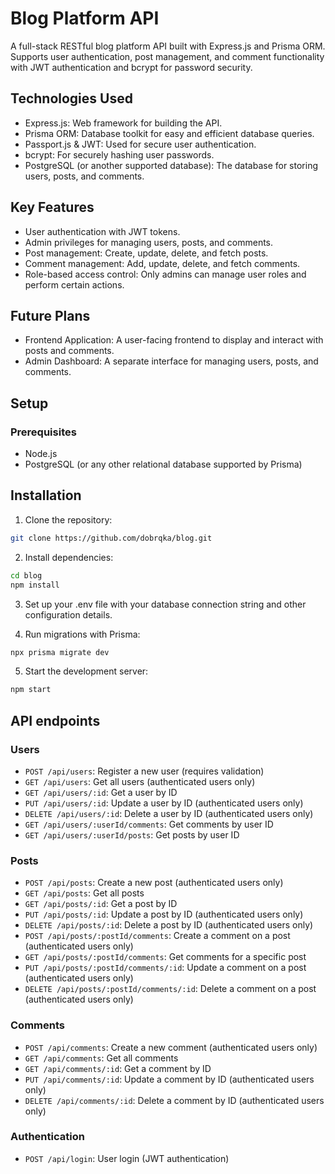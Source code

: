 # Blog Platform API

A full-stack RESTful blog platform API built with Express.js and Prisma ORM. Supports user authentication, post management, and comment functionality with JWT authentication and bcrypt for password security.

## Technologies Used

- Express.js: Web framework for building the API.
- Prisma ORM: Database toolkit for easy and efficient database queries.
- Passport.js & JWT: Used for secure user authentication.
- bcrypt: For securely hashing user passwords.
- PostgreSQL (or another supported database): The database for storing users, posts, and comments.

## Key Features

- User authentication with JWT tokens.
- Admin privileges for managing users, posts, and comments.
- Post management: Create, update, delete, and fetch posts.
- Comment management: Add, update, delete, and fetch comments.
- Role-based access control: Only admins can manage user roles and perform certain actions.

## Future Plans

- Frontend Application: A user-facing frontend to display and interact with posts and comments.
- Admin Dashboard: A separate interface for managing users, posts, and comments.

## Setup

### Prerequisites

- Node.js
- PostgreSQL (or any other relational database supported by Prisma)

## Installation

1. Clone the repository:

```bash
git clone https://github.com/dobrqka/blog.git
```

2. Install dependencies:

```bash
cd blog
npm install
```

3. Set up your .env file with your database connection string and other configuration details.

4. Run migrations with Prisma:

```bash
npx prisma migrate dev
```

5. Start the development server:

```bash
npm start
```

## API endpoints

### Users

- `POST /api/users`: Register a new user (requires validation)
- `GET /api/users`: Get all users (authenticated users only)
- `GET /api/users/:id`: Get a user by ID
- `PUT /api/users/:id`: Update a user by ID (authenticated users only)
- `DELETE /api/users/:id`: Delete a user by ID (authenticated users only)
- `GET /api/users/:userId/comments`: Get comments by user ID
- `GET /api/users/:userId/posts`: Get posts by user ID

### Posts

- `POST /api/posts`: Create a new post (authenticated users only)
- `GET /api/posts`: Get all posts
- `GET /api/posts/:id`: Get a post by ID
- `PUT /api/posts/:id`: Update a post by ID (authenticated users only)
- `DELETE /api/posts/:id`: Delete a post by ID (authenticated users only)
- `POST /api/posts/:postId/comments`: Create a comment on a post (authenticated users only)
- `GET /api/posts/:postId/comments`: Get comments for a specific post
- `PUT /api/posts/:postId/comments/:id`: Update a comment on a post (authenticated users only)
- `DELETE /api/posts/:postId/comments/:id`: Delete a comment on a post (authenticated users only)

### Comments

- `POST /api/comments`: Create a new comment (authenticated users only)
- `GET /api/comments`: Get all comments
- `GET /api/comments/:id`: Get a comment by ID
- `PUT /api/comments/:id`: Update a comment by ID (authenticated users only)
- `DELETE /api/comments/:id`: Delete a comment by ID (authenticated users only)

### Authentication

- `POST /api/login`: User login (JWT authentication)
